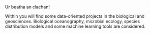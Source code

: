 Ur beatha an clachan!

Within you will find some data-oriented projects in the biological and geosciences. Biological oceanography, microbial ecology, species distribution models and some machine learning tools are considered.  



<!---
LiamMacNeil/LiamMacNeil is a ✨ special ✨ repository because its `README.md` (this file) appears on your GitHub profile.
You can click the Preview link to take a look at your changes.
--->
